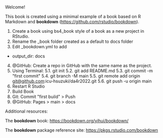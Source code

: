 Welcome! 

This book is created using a minimal example of a book based on R Markdown and **bookdown** (https://github.com/rstudio/bookdown). 

1. Create a book using bs4_book style of a book  as a new project in RStudio.
2. Rename the  _book folder created as a default to docs folder
3. Edit _bookdown.yml to add
  - output_dir: docs
4. @GitHub: Create a repo in GitHub with the same name as the project.
5. Using Terminal: 
  5.1. git init
  5.2. git add README.md
  5.3. git commit -m "first commit"
  5.4. git branch -M main
  5.5. git remote add origin git@github.com:icu-hsuzuki/da4r2022.git
  5.6. git push -u origin main
6. Restart R Studio
7. Build Book
8. Git: Commit "first build" > Push
9. @GitHub: Pages > main > docs

Additional resources:

The **bookdown** book: https://bookdown.org/yihui/bookdown/

The **bookdown** package reference site: https://pkgs.rstudio.com/bookdown
